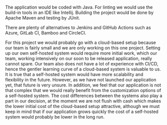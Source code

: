The application would be coded with Java. For linting we would use the build-in tools in an IDE like Intellij. Building the project would be done by Apache Maven and testing by JUnit.

There are plenty of alternatives to Jenkins and GitHub Actions such as Azure, GitLab CI, Bamboo and CircleCI.

For this project we would probably go with a cloud-based setup because our team is fairly small and we are only working on this one project. Setting up our own self-hosted system would require more initial work, which our team, working intensively on our soon to be released application, really cannot spare. Our team also does not have a lot of experience with CI/CD, hence the gentler learning curve of a cloud-based system is valuable to us. It is true that a self-hosted system would have more scalability and flexibility in the future. However, as we have not launched our application yet, that future is very unsure. In addition, we feel that our application is not that complex that we would really benefit from the customization options of a self-hosted system. The cost differences between the systems also play a part in our decision, at the moment we are not flush with cash which makes the lower initial cost of the cloud-based setup attractive, although we must keep in mind that if our application grows quickly the cost of a self-hosted system would probably be lower in the long run.

